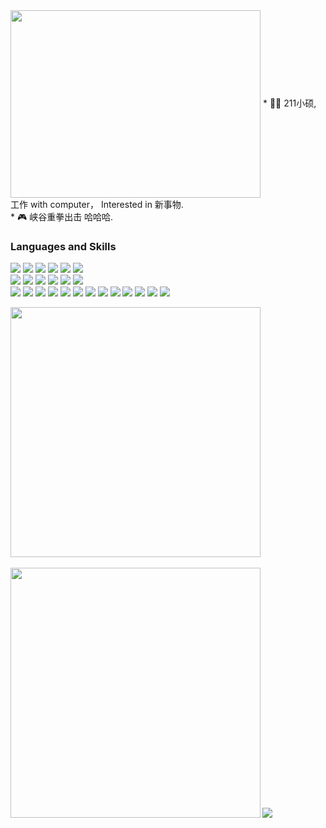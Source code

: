
<!-- gif动图 -->
<img src="https://user-images.githubusercontent.com/57059809/119258140-04fff200-bbfb-11eb-85c3-1daaa2dff039.gif" width = "400" height = "300" alt="" align=center /> 
* 👨‍💻 211小硕, 工作 with computer， Interested in 新事物.   
<br>
* 🎮  峡谷重拳出击 哈哈哈.


<!-- 语言技能 -->
### Languages and Skills

<p> 
<img src="https://img.shields.io/badge/-Python-3776AB?style=flat-square&logo=Python&logoColor=white"/>
<img src="https://img.shields.io/badge/-C-00599C?style=flat-square&logo=c%2B%2B&logoColor=white"/>
<img src="https://img.shields.io/badge/-C++-00599C?style=flat-square&logo=c%2B%2B&logoColor=white"/>
<img src="https://img.shields.io/badge/-JavaScript-F7DF1E?style=flat-square&logo=JavaScript&logoColor=black"/>
<img src="https://img.shields.io/badge/-HTML5-E34F26?style=flat-square&logo=HTML5&logoColor=white"/>
<img src="https://img.shields.io/badge/-CSS3-1572B6?style=flat-square&logo=CSS3&logoColor=white"/>
<br>

<img src="https://img.shields.io/badge/-Altium-3776AB?style=flat-square&logo=Altium&logoColor=white"/>
<img src="https://img.shields.io/badge/-Uniapp-00599C?style=flat-square&logo=Uniapp%2B%2B&logoColor=white"/>
<img src="https://img.shields.io/badge/-C++-00599C?style=flat-square&logo=c%2B%2B&logoColor=white"/>
<img src="https://img.shields.io/badge/-JavaScript-F7DF1E?style=flat-square&logo=JavaScript&logoColor=black"/>
<img src="https://img.shields.io/badge/-HTML5-E34F26?style=flat-square&logo=HTML5&logoColor=white"/>
<img src="https://img.shields.io/badge/-CSS3-1572B6?style=flat-square&logo=CSS3&logoColor=white"/>
<br>
    
 

<img src="https://img.shields.io/badge/-PyTorch-EE4C2C?style=flat-square&logo=PyTorch&logoColor=white"/>
<img src="https://img.shields.io/badge/-pandas-150458?style=flat-square&logo=pandas&logoColor=white"/>
<img src="https://img.shields.io/badge/-Flask-092E20?style=flat-square&logo=Flask&logoColor=white"/>
<img src="https://img.shields.io/badge/-Vue.js-42B883?style=flat-square&logo=Vue-dot-js&logoColor=white"/>
<img src="https://img.shields.io/badge/-Qt-1572B6?style=flat-square&logo=Qt&logoColor=white"/>
<img src="https://img.shields.io/badge/-MySQL-F29111?style=flat-square&logo=MySQL&logoColor=white"/>
<img src="https://img.shields.io/badge/-Visual%20Studio%20Code-23A9F2?style=flat-square&logo=Visual%20Studio%20Code&logoColor=white"/>
<img src="https://img.shields.io/badge/-Vim-1572B6?style=flat-square&logo=Vim&logoColor=white"/>
<img src="https://img.shields.io/badge/-Github-181717?style=flat-square&logo=GitHub&logoColor=white"/>
<img src="https://img.shields.io/badge/-Git-F44D27?style=flat-square&logo=Git&logoColor=white"/>
<img src="https://img.shields.io/badge/-Google%20Cloud-4285F4?style=flat-square&logo=Google%20Cloud&logoColor=white"/>
<img src="https://img.shields.io/badge/-Amazon%20AWS-232F3E?style=flat-square&logo=Amazon%20AWS&logoColor=white"/>
<img src="https://img.shields.io/badge/-Docker-2496ED?style=flat-square&logo=Docker&logoColor=white"/>
</p>


<b>
    <image src="https://github-readme-stats.vercel.app/api?username=huyunlei&show_icons=true&theme=tokyonight" width=400>
    </image>   
</b>
<br></br>
<b>
    <image src="https://github-readme-stats.vercel.app/api/top-langs/?username=huyunlei&layout=compact&theme=tokyonight&hide=html" width=400>
    </image>  
</b>  
<image src="https://github-profile-trophy.vercel.app/?username=huyunlei&theme=dracula"/>
<br></br>
